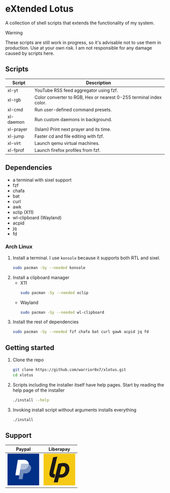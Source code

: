 # eXtended Lotus
A collection of shell scripts that extends the functionality of my system.

> [!Warning]
>These scripts are still work in progress, so it's advisable not to use them
>in production. Use at your own risk. I am not responsible for any damage caused
>by scripts here.

## Scripts
|Script|Description|
|--|--|
|xl-yt|YouTube RSS feed aggregator using fzf.|
|xl-rgb|Color converter to RGB, Hex or nearest 0-255 terminal index color.|
|xl-cmd|Run user-defined command presets.|
|xl-daemon|Run custom daemons in background.|
|xl-prayer|(Islam) Print next prayer and its time.|
|xl-jump|Faster cd and file editing with fzf.|
|xl-virt|Launch qemu virtual machines.|
|xl-fprof|Launch firefox profiles from fzf.|

## Dependencies
- a terminal with sixel support
- fzf
- chafa
- bat
- curl
- awk
- xclip (X11)
- wl-clipboard (Wayland)
- acpid
- jq
- fd

### Arch Linux
1. Install a terminal. I use `konsole` because it supports both RTL and sixel.
    ```Bash
    sudo pacman -Sy --needed konsole
    ```
2. Install a clipboard manager
    - X11
        ```Bash
        sudo pacman -Sy --needed xclip
        ```
    - Wayland
        ```Bash
        sudo pacman -Sy --needed wl-clipboard
        ```
3. Install the rest of dependencies
    ```Bash
    sudo pacman -Sy --needed fzf chafa bat curl gawk acpid jq fd 
    ```

## Getting started
1. Clone the repo
    ```Bash
    git clone https://github.com/warrior0x7/xlotus.git
    cd xlotus
    ```
2. Scripts including the installer itself have help pages. Start by reading the help page of the installer
    ```Bash
    ./install --help
    ```

3. Invoking install script without arguments installs everything
    ```Bash
    ./install
    ```

## Support
|Paypal|Liberapay|
|--|--|
[![paypal](assets/paypal.png)](https://www.paypal.me/warrior0x7) | [![Liberapay](assets/liberapay.png)](https://liberapay.com/Warrior0x7/donate)

